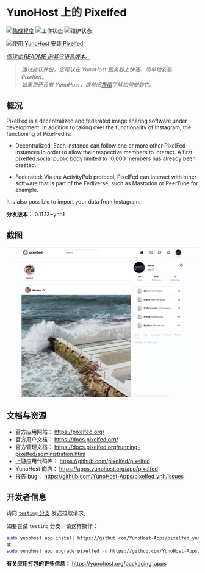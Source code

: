 <!--
注意：此 README 由 <https://github.com/YunoHost/apps/tree/master/tools/readme_generator> 自动生成
请勿手动编辑。
-->

# YunoHost 上的 Pixelfed

[![集成程度](https://dash.yunohost.org/integration/pixelfed.svg)](https://dash.yunohost.org/appci/app/pixelfed) ![工作状态](https://ci-apps.yunohost.org/ci/badges/pixelfed.status.svg) ![维护状态](https://ci-apps.yunohost.org/ci/badges/pixelfed.maintain.svg)

[![使用 YunoHost 安装 Pixelfed](https://install-app.yunohost.org/install-with-yunohost.svg)](https://install-app.yunohost.org/?app=pixelfed)

*[阅读此 README 的其它语言版本。](./ALL_README.md)*

> *通过此软件包，您可以在 YunoHost 服务器上快速、简单地安装 Pixelfed。*  
> *如果您还没有 YunoHost，请参阅[指南](https://yunohost.org/install)了解如何安装它。*

## 概况

PixelFed is a decentralized and federated image sharing software under development.
In addition to taking over the functionality of Instagram, the functioning of PixelFed is:

* Decentralized: Each instance can follow one or more other PixelFed instances in order to allow their respective members to interact. A first pixelfed.social public body limited to 10,000 members has already been created.

* Federated: Via the ActivityPub protocol, PixelFed can interact with other software that is part of the Fediverse, such as Mastodon or PeerTube for example.

It is also possible to import your data from Instagram. 

**分发版本：** 0.11.13~ynh1

## 截图

![Pixelfed 的截图](./doc/screenshots/screenshots.jpg)

## 文档与资源

- 官方应用网站： <https://pixelfed.org/>
- 官方用户文档： <https://docs.pixelfed.org/>
- 官方管理文档： <https://docs.pixelfed.org/running-pixelfed/administration.html>
- 上游应用代码库： <https://github.com/pixelfed/pixelfed>
- YunoHost 商店： <https://apps.yunohost.org/app/pixelfed>
- 报告 bug： <https://github.com/YunoHost-Apps/pixelfed_ynh/issues>

## 开发者信息

请向 [`testing` 分支](https://github.com/YunoHost-Apps/pixelfed_ynh/tree/testing) 发送拉取请求。

如要尝试 `testing` 分支，请这样操作：

```bash
sudo yunohost app install https://github.com/YunoHost-Apps/pixelfed_ynh/tree/testing --debug
或
sudo yunohost app upgrade pixelfed -u https://github.com/YunoHost-Apps/pixelfed_ynh/tree/testing --debug
```

**有关应用打包的更多信息：** <https://yunohost.org/packaging_apps>
